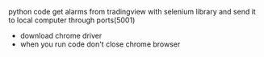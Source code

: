 python code get alarms from tradingview with selenium library and send it to local computer through ports(5001)
* download chrome driver
* when you run code don't close chrome browser
